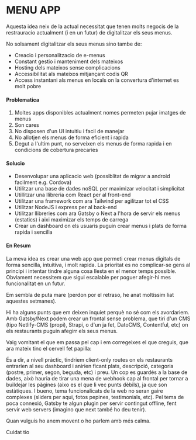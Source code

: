 # MENU APP

Aquesta idea neix de la actual necessitat que tenen molts negocis de la restrauracio actualment (i en un futur) de digitalitzar els seus menus.

No solsament digitalitzar els seus menus sino tambe de:

- Creacio i personalitzacio de e-menus
- Constant gestio i manteniment dels mateixos
- Hosting dels mateixos sense complicacions
- Accessibilitat als mateixos mitjançant codis QR
- Access instantani als menus en locals on la convertura d'internet es molt pobre


#### Problematica

1. Moltes apps disponibles actualment nomes permeten pujar imatges de menus
2. Son cares
3. No disposen d'un UI intuitiu i facil de manejar
4. No allotjen els menus de forma eficient i rapida
5. Degut a l'ultim punt, no serveixen els menus de forma rapida i en condicions de cobertura precaries

#### Solucio

- Desenvolupar una aplicacio web (possiblitat de migrar a android facilment e.g. Cordova)
- Utilitzar una base de dades noSQL per maximizar velocitat i simplicitat
- Utillitzar una llibreria com React per al front-end
- Utilitzar una framework com ara Tailwind per agilitzar tot el CSS
- Utilitzar NodeJS i express per al back-end
- Utilitzar llibreries com ara Gatsby o Next a l'hora de servir els menus (estatics) i aixi maximizar els temps de carrega
- Crear un dashboard on els usuaris puguin crear menus i plats de forma rapida i sencilla

#### En Resum

La meva idea es crear una web app que permeti crear menus digitals de forma sencilla, intuitiva, i molt rapida. La prioritat es no complicar-se gens al principi i intentar tindre alguna cosa llesta en el menor temps possible. Obviament necessitem que sigui escalable per poguer afegir-hi mes funcionalitat en un futur.




Em sembla de puta mare (perdon por el retraso, he anat moltíssim liat aquestes setmanes). 

Hi ha alguns punts que em deixen inquiet perquè no sé com els avordariem. Amb Gatsby/Next podem crear un frontal sense problema, que tiri d'un CMS (tipo Netlify-CMS (propi), Strapi, o d'un ja fet, DatoCMS, Contentful, etc) on els restaurants puguin afegirr els seus menus. 

Vaig vomitant el que em passa pel cap i em corregeixes el que creguis, que ara mateix tinc el cervell fet papilla:

És a dir, a nivell pràctic, tindriem client-only routes on els restaurants entrarien al seu dashboard i anirien ficant plats, descripció, categoria (postre, primer, segon, beguda, etc) i preu. Un cop es guardés a la base de dades, això hauria de tirar una mena de webhook cap al frontal per tornar a buildejar les pàgines (aixo es el que li vec punts dèbils), ja que son estàtiques. I bueno, tema funcionalicats de la web no seran gaire complexes (sliders per aqui, fotos pepines, testimonials, etc). Pel tema de poca connexió, Gatsby te algun plugin per servir contingut offline, fent servir web servers (imagino que next també ho deu tenir). 

Quan vulguis ho anem movent o ho parlem amb més calma.

Cuidat tio
